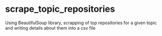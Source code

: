 # scrape_topic_repositories
Using BeautifulSoup library, scrapping of top repositories for a given topic and writing details about them into a csv file
